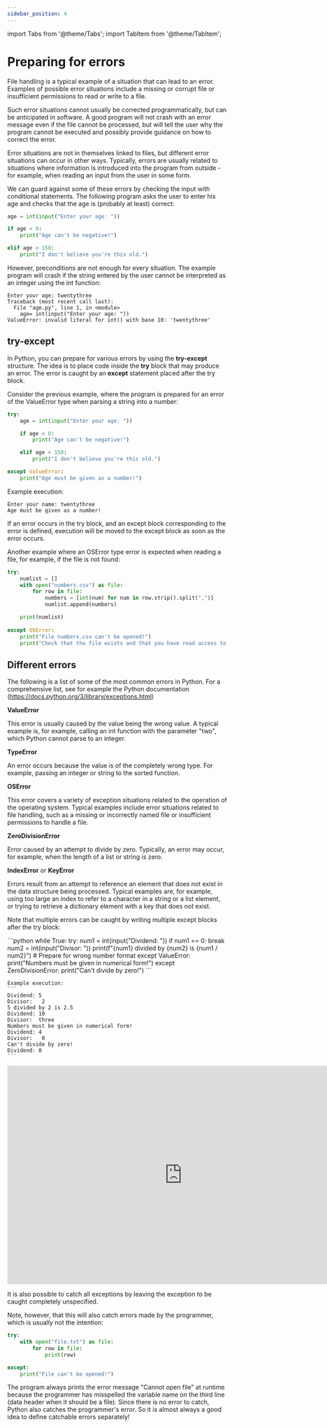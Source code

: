 ```yaml
---
sidebar_position: 4
---
```

import Tabs from '@theme/Tabs';
import TabItem from '@theme/TabItem';

# Preparing for errors

File handling is a typical example of a situation that can lead to an error. Examples of possible error situations include a missing or corrupt file or insufficient permissions to read or write to a file.

Such error situations cannot usually be corrected programmatically, but can be anticipated in software. A good program will not crash with an error message even if the file cannot be processed, but will tell the user why the program cannot be executed and possibly provide guidance on how to correct the error.

Error situations are not in themselves linked to files, but different error situations can occur in other ways. Typically, errors are usually related to situations where information is introduced into the program from outside - for example, when reading an input from the user in some form.

We can guard against some of these errors by checking the input with conditional statements. The following program asks the user to enter his age and checks that the age is (probably at least) correct:

```python 
age = int(input("Enter your age: "))

if age < 0:
    print("Age can't be negative!")

elif age > 150:
    print("I don't believe you're this old.")
 ```

However, preconditions are not enough for every situation. The example program will crash if the string entered by the user cannot be interpreted as an integer using the int function:

```
Enter your age: twentythree
Traceback (most recent call last):
  File "age.py", line 1, in <module>
    age= int(input("Enter your age: "))
ValueError: invalid literal for int() with base 10: 'twentythree'
 ```

## try-except

In Python, you can prepare for various errors by using the **try-except** structure. The idea is to place code inside the **try** block that may produce an error. The error is caught by an **except** statement placed after the try block.

Consider the previous example, where the program is prepared for an error of the ValueError type when parsing a string into a number:

<Tabs>
  <TabItem value="code" label="Code Example" default>

  </TabItem>
  <TabItem value="Visualization" label="Visualization">

  </TabItem>
</Tabs>

```python 
try:
    age = int(input("Enter your age: "))

    if age < 0:
        print("Age can't be negative!")

    elif age > 150:
        print("I don't believe you're this old.")

except ValueError:
    print("Age must be given as a number!")
 ```

Example execution:
```
Enter your name: twentythree
Age must be given as a number!
 ```

If an error occurs in the try block, and an except block corresponding to the error is defined, execution will be moved to the except block as soon as the error occurs.

Another example where an OSError type error is expected when reading a file, for example, if the file is not found:

<Tabs>
  <TabItem value="code" label="Code Example" default>

  </TabItem>
  <TabItem value="Visualization" label="Visualization">

  </TabItem>
</Tabs>

```python 
try:
    numlist = []
    with open("numbers.csv") as file:
        for row in file:
            numbers = [int(num) for num in row.strip().split(",")]
            numlist.append(numbers)

    print(numlist)
    
except OSError:
    print("File numbers.csv can't be opened!")
    print("Check that the file exists and that you have read access to it.")
 ```

## Different errors

The following is a list of some of the most common errors in Python. For a comprehensive list, see for example the Python documentation (https://docs.python.org/3/library/exceptions.html)

**ValueError**

This error is usually caused by the value being the wrong value. A typical example is, for example, calling an int function with the parameter "two", which Python cannot parse to an integer.

**TypeError**

An error occurs because the value is of the completely wrong type. For example, passing an integer or string to the sorted function.

**OSError**

This error covers a variety of exception situations related to the operation of the operating system. Typical examples include error situations related to file handling, such as a missing or incorrectly named file or insufficient permissions to handle a file.

**ZeroDivisionError**

Error caused by an attempt to divide by zero. Typically, an error may occur, for example, when the length of a list or string is zero.

**IndexError** or **KeyError**

Errors result from an attempt to reference an element that does not exist in the data structure being processed. Typical examples are, for example, using too large an index to refer to a character in a string or a list element, or trying to retrieve a dictionary element with a key that does not exist.

Note that multiple errors can be caught by writing multiple except blocks after the try block:

<Tabs>
  <TabItem value="code" label="Code Example" default>
    ```python 
    while True:
        try:
            num1 = int(input("Dividend: "))
            if num1 == 0:
                break
            num2 = int(input("Divisor:   "))
            print(f"{num1} divided by {num2} is {num1 / num2}")
        # Prepare for wrong number format
        except ValueError:
            print("Numbers must be given in numerical form!")
        except ZeroDivisionError:
            print("Can't divide by zero!")
    ```

    Example execution:
    ``` 
    Dividend: 5
    Divisor:   2
    5 divided by 2 is 2.5
    Dividend: 10
    Divisor:  three
    Numbers must be given in numerical form!
    Dividend: 4
    Divisor:   0
    Can't divide by zero!
    Dividend: 0
    ```    
  </TabItem>
  <TabItem value="Visualization" label="Visualization">
    <iframe width="800" height="500" frameborder="0" src="https://pythontutor.com/iframe-embed.html#code=while%20True%3A%0A%20%20%20%20try%3A%0A%20%20%20%20%20%20%20%20num1%20%3D%20int%28input%28%22Dividend%3A%20%22%29%29%0A%20%20%20%20%20%20%20%20if%20num1%20%3D%3D%200%3A%0A%20%20%20%20%20%20%20%20%20%20%20%20break%0A%20%20%20%20%20%20%20%20num2%20%3D%20int%28input%28%22Divisor%3A%20%20%20%22%29%29%0A%20%20%20%20%20%20%20%20print%28f%22%7Bnum1%7D%20divided%20by%20%7Bnum2%7D%20is%20%7Bnum1%20/%20num2%7D%22%29%0A%20%20%20%20%23%20Prepare%20for%20wrong%20number%20format%0A%20%20%20%20except%20ValueError%3A%0A%20%20%20%20%20%20%20%20print%28%22Numbers%20must%20be%20given%20in%20numerical%20form!%22%29%0A%20%20%20%20except%20ZeroDivisionError%3A%0A%20%20%20%20%20%20%20%20print%28%22Can't%20divide%20by%20zero!%22%29&codeDivHeight=400&codeDivWidth=350&cumulative=false&curInstr=0&heapPrimitives=nevernest&origin=opt-frontend.js&py=311&rawInputLstJSON=%5B%5D&textReferences=false"> </iframe>
  </TabItem>
</Tabs>

It is also possible to catch all exceptions by leaving the exception to be caught completely unspecified.

Note, however, that this will also catch errors made by the programmer, which is usually not the intention:

```python 
try:
    with open("file.txt") as file:
        for row in file:
            print(row)

except:
    print("File can't be opened!")
 ```

The program always prints the error message "Cannot open file" at runtime because the programmer has misspelled the variable name on the third line (data header when it should be a file). Since there is no error to catch, Python also catches the programmer's error. So it is almost always a good idea to define catchable errors separately!
